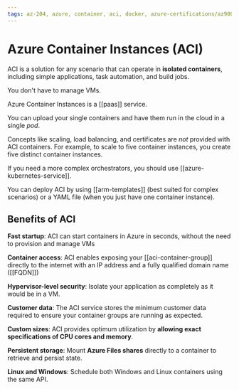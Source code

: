```yaml
---
tags: az-204, azure, container, aci, docker, azure-certifications/az900 containers, paas
---
```


# Azure Container Instances (ACI)

ACI is a solution for any scenario that can operate in **isolated containers**, including simple applications, task automation, and build jobs.

You don't have to manage VMs.

Azure Container Instances is a [[paas]] service.

You can upload your single containers and have them run in the cloud in a single _pod_.

Concepts like scaling, load balancing, and certificates are _not_ provided with ACI containers. For example, to scale to five container instances, you create five distinct container instances.

If you need a more complex orchestrators, you should use [[azure-kubernetes-service]].

You can deploy ACI by using [[arm-templates]] (best suited for complex scenarios) or a YAML file (when you just have one container instance).

## Benefits of ACI

**Fast startup**: ACI can start containers in Azure in seconds, without the need to provision and manage VMs

**Container access**: ACI enables exposing your [[aci-container-group]] directly to the internet with an IP address and a fully qualified domain name ([[FQDN]])

**Hypervisor-level security**: Isolate your application as completely as it would be in a VM.

**Customer data**: The ACI service stores the minimum customer data required to ensure your container groups are running as expected.

**Custom sizes**: ACI provides optimum utilization by **allowing exact specifications of CPU cores and memory**.

**Persistent storage**: Mount **Azure Files shares** directly to a container to retrieve and persist state.

**Linux and Windows**: Schedule both Windows and Linux containers using the same API.
